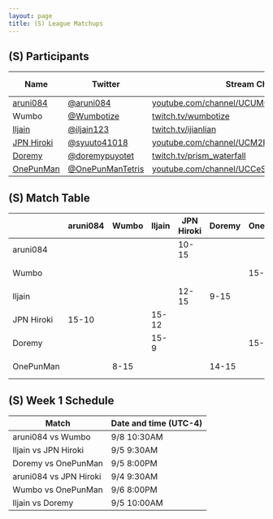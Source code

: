 ```yaml
---
layout: page
title: (S) League Matchups
---
```


## (S) Participants ##

<table>
  <thead>
    <tr>
      <th>Name</th>
      <th>Twitter</th>
      <th>Stream Channel</th>
	  <th>Sprint Time</th>
	  <th>Rating</th>
    </tr>
  </thead>
  <tbody>
    <tr>
      <td><a href="https://steamcommunity.com/profiles/76561198293462529/">aruni084</a></td>
      <td><a href="https://twitter.com/aruni084">@aruni084</a></td>
      <td><a href="https://www.youtube.com/channel/UCUMQUo-IkhoBvL2_QIayHLQ">youtube.com/channel/UCUMQUo-IkhoBvL2_QIayHLQ</a></td>
      <td>37</td>
      <td>15000</td>
    </tr>
    <tr>
      <td>Wumbo</td>
      <td><a href="https://twitter.com/Wumbotize">@Wumbotize</a></td>
      <td><a href="https://www.twitch.tv/wumbotize">twitch.tv/wumbotize</a></td>
      <td>38</td>
      <td>50000</td>
    </tr>
    <tr>
      <td><a href="https://steamcommunity.com/profiles/76561198370403800/">Iljain</a></td>
      <td><a href="https://twitter.com/iljain123">@iljain123</a></td>
      <td><a href="https://www.twitch.tv/ijianlian">twitch.tv/ijianlian</a></td>
      <td>46</td>
      <td>18000</td>
    </tr>
    <tr>
      <td><a href="https://steamcommunity.com/profiles/76561198812292527/">JPN Hiroki</a></td>
      <td><a href="https://twitter.com/syuuto41018">@syuuto41018</a></td>
      <td><a href="https://www.youtube.com/channel/UCM2REfYwxv3yaKhc4aMbEyg">youtube.com/channel/UCM2REfYwxv3yaKhc4aMbEyg</a></td>
      <td>-</td>
      <td>-</td>
    </tr>
    <tr>
      <td><a href="https://steamcommunity.com/id/doorenemy/">Doremy</a></td>
      <td><a href="https://twitter.com/doremypuyotet">@doremypuyotet</a></td>
      <td><a href="https://www.twitch.tv/prism_waterfall">twitch.tv/prism_waterfall</a></td>
      <td>38.96</td>
      <td>23383</td>
    </tr>
    <tr>
      <td><a href="https://steamcommunity.com/id/allspecifiedurlsarealreadyinuse">OnePunMan</a></td>
      <td><a href="https://twitter.com/OnePunManTetris">@OnePunManTetris</a></td>
      <td><a href="https://www.youtube.com/channel/UCCeSjd7DLJJKxJXf4vEzdzA">youtube.com/channel/UCCeSjd7DLJJKxJXf4vEzdzA</a></td>
      <td>45.9</td>
      <td>11000</td>
    </tr>
  </tbody>
</table>

## (S) Match Table ##

<table>
  <thead>
    <tr>
      <th> </th>
      <th>aruni084</th>
      <th>Wumbo</th>
      <th>Iljain</th>
      <th>JPN Hiroki</th>
      <th>Doremy</th>
      <th>OnePunMan</th>
      <th>W-L</th>
      <th>Pt. Diff</th>
    </tr>
  </thead>
  <tbody>
    <tr>
      <td>aruni084</td>
      <td> </td> <!--aruni084-->
      <td> </td> <!--Wumbo-->
      <td> </td> <!--Iljain-->
      <td>10-15</td> <!--JPN Hiroki-->
      <td> </td> <!--Doremy-->
      <td> </td> <!--OnePunMan-->
      <td>0-1</td>
      <td>-5</td>
    </tr>
    <tr>
      <td>Wumbo</td>
      <td> </td> <!--aruni084-->
      <td> </td> <!--Wumbo-->
      <td> </td> <!--Iljain-->
      <td> </td> <!--JPN Hiroki-->
      <td> </td> <!--Doremy-->
      <td>15-8</td> <!--OnePunMan-->
      <td>1-0</td>
      <td>+7</td>
    </tr>
    <tr>
      <td>Iljain</td>
      <td> </td> <!--aruni084-->
      <td> </td> <!--Wumbo-->
      <td> </td> <!--Iljain-->
      <td>12-15</td> <!--JPN Hiroki-->
      <td>9-15</td> <!--Doremy-->
      <td> </td> <!--OnePunMan-->
      <td>0-2</td>
      <td>-9</td>
    </tr>
    <tr>
      <td>JPN Hiroki</td>
      <td>15-10</td> <!--aruni084-->
      <td> </td> <!--Wumbo-->
      <td>15-12</td> <!--Iljain-->
      <td> </td> <!--JPN Hiroki-->
      <td> </td> <!--Doremy-->
      <td> </td> <!--OnePunMan-->
      <td>2-0</td>
      <td>+8</td>
    </tr>
    <tr>
      <td>Doremy</td>
      <td> </td> <!--aruni084-->
      <td> </td> <!--Wumbo-->
      <td>15-9</td> <!--Iljain-->
      <td> </td> <!--JPN Hiroki-->
      <td> </td> <!--Doremy-->
      <td>15-14</td> <!--OnePunMan-->
      <td>2-0</td>
      <td>+7</td>
    </tr>
    <tr>
      <td>OnePunMan</td>
      <td> </td> <!--aruni084-->
      <td>8-15</td> <!--Wumbo-->
      <td> </td> <!--Iljain-->
      <td> </td> <!--JPN Hiroki-->
      <td>14-15</td> <!--Doremy-->
      <td> </td> <!--OnePunMan-->
      <td>0-2</td>
      <td>-8</td>
    </tr>
  </tbody>
</table>

## (S) Week 1 Schedule ##

<table>
  <thead>
    <tr>
      <th>Match</th>
      <th>Date and time (UTC-4)</th>
    </tr>
  </thead>
  <tbody>
    <tr>
      <td>aruni084 vs Wumbo</td>
      <td>9/8 10:30AM</td>
    </tr>
    <tr>
      <td>Iljain vs JPN Hiroki</td>
      <td>9/5 9:30AM</td>
    </tr>
    <tr>
      <td>Doremy vs OnePunMan</td>
      <td>9/5 8:00PM</td>
    </tr>
    <tr>
      <td>aruni084 vs JPN Hiroki</td>
      <td>9/4 9:30AM</td>
    </tr>
    <tr>
      <td>Wumbo vs OnePunMan</td>
      <td>9/6 8:00PM</td>
    </tr>
    <tr>
      <td>Iljain vs Doremy</td>
      <td>9/5 10:00AM</td>
    </tr>
  </tbody>
</table>

